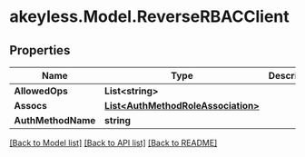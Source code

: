 # akeyless.Model.ReverseRBACClient

## Properties

Name | Type | Description | Notes
------------ | ------------- | ------------- | -------------
**AllowedOps** | **List&lt;string&gt;** |  | [optional] 
**Assocs** | [**List&lt;AuthMethodRoleAssociation&gt;**](AuthMethodRoleAssociation.md) |  | [optional] 
**AuthMethodName** | **string** |  | [optional] 

[[Back to Model list]](../README.md#documentation-for-models) [[Back to API list]](../README.md#documentation-for-api-endpoints) [[Back to README]](../README.md)

